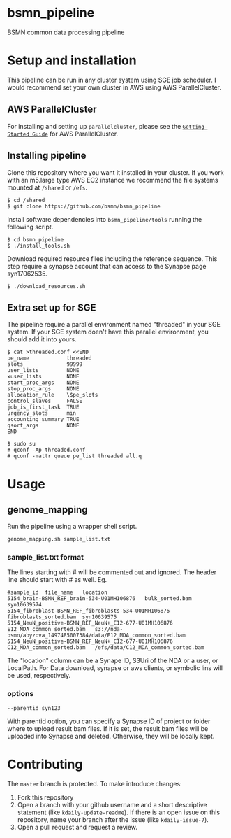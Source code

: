 # bsmn_pipeline
BSMN common data processing pipeline

# Setup and installation
This pipeline can be run in any cluster system using SGE job scheduler. I would recommend set your own cluster in AWS using AWS ParallelCluster.

## AWS ParallelCluster
For installing and setting up `parallelcluster`, please see the [`Getting Started Guide`](https://aws-parallelcluster.readthedocs.io/en/latest/getting_started.html) for AWS ParallelCluster.

## Installing pipeline
Clone this repository where you want it installed in your cluster. If you work with an m5.large type AWS EC2 instance we recommend the file systems mounted at `/shared` or `/efs`.
```
$ cd /shared
$ git clone https://github.com/bsmn/bsmn_pipeline
```

Install software dependencies into `bsmn_pipeline/tools` running the following script.
```
$ cd bsmn_pipeline
$ ./install_tools.sh
```

Download required resource files including the reference sequence. This step require a synapse account that can access to the Synapse page syn17062535.
```
$ ./download_resources.sh
```

## Extra set up for SGE
The pipeline require a parallel environment named "threaded" in  your SGE system. If your SGE system doen't have this parallel environment, you should add it into yours.
```
$ cat >threaded.conf <<END
pe_name            threaded
slots              99999
user_lists         NONE
xuser_lists        NONE
start_proc_args    NONE
stop_proc_args     NONE
allocation_rule    \$pe_slots
control_slaves     FALSE
job_is_first_task  TRUE
urgency_slots      min
accounting_summary TRUE
qsort_args         NONE
END
```
```
$ sudo su
# qconf -Ap threaded.conf
# qconf -mattr queue pe_list threaded all.q
```

# Usage
## genome_mapping
Run the pipeline using a wrapper shell script.
```bash
genome_mapping.sh sample_list.txt
```

### sample_list.txt format
The lines starting with # will be commented out and ignored. The header line should start with # as well. Eg.
```
#sample_id	file_name	location
5154_brain-BSMN_REF_brain-534-U01MH106876	bulk_sorted.bam	syn10639574
5154_fibroblast-BSMN_REF_fibroblasts-534-U01MH106876	fibroblasts_sorted.bam	syn10639575
5154_NeuN_positive-BSMN_REF_NeuN+_E12-677-U01MH106876	E12_MDA_common_sorted.bam	s3://nda-bsmn/abyzova_1497485007384/data/E12_MDA_common_sorted.bam
5154_NeuN_positive-BSMN_REF_NeuN+_C12-677-U01MH106876	C12_MDA_common_sorted.bam	/efs/data/C12_MDA_common_sorted.bam
```
The "location" column can be a Synape ID, S3Uri of the NDA or a user, or LocalPath. For Data download, synapse or aws clients, or symbolic lins will be used, respectively.

### options
```
--parentid syn123
```
With parentid option, you can specify a Synapse ID of project or folder where to upload result bam files. If it is set, the result bam files will be uploaded into Synapse and deleted. Otherwise, they will be locally kept.

# Contributing

The `master` branch is protected. To make introduce changes:

1. Fork this repository
2. Open a branch with your github username and a short descriptive statement (like `kdaily-update-readme`). If there is an open issue on this repository, name your branch after the issue (like `kdaily-issue-7`).
3. Open a pull request and request a review.

